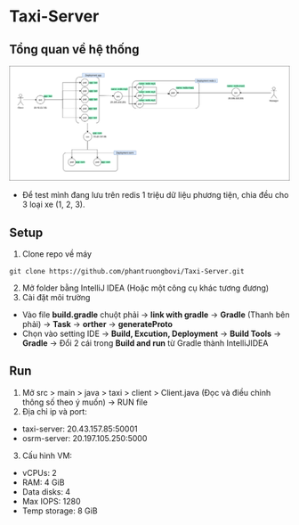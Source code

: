 # Taxi-Server
## Tổng quan về hệ thống
![alt text](https://github.com/phantruongbovi/Taxi-Server/blob/main/Diagram.png)
- Để test mình đang lưu trên redis 1 triệu dữ liệu phương tiện, chia đều cho 3 loại xe (1, 2, 3).
## Setup
1. Clone repo về máy
```
git clone https://github.com/phantruongbovi/Taxi-Server.git
```
2. Mở folder bằng IntelliJ IDEA (Hoặc một công cụ khác tương đương)
3. Cài đặt môi trường
- Vào file **build.gradle** chuột phải -> **link with gradle** -> **Gradle** (Thanh bên phải) -> **Task** -> **orther** -> **generateProto**
- Chọn vào setting IDE -> **Build, Excution, Deployment** -> **Build Tools** -> **Gradle** 
-> Đổi 2 cái trong **Build and run** từ Gradle thành IntelliJIDEA
## Run
1. Mở src > main > java > taxi > client > Client.java (Đọc và điều chỉnh thông số theo ý muốn) -> RUN file
2. Địa chỉ ip và port:
- taxi-server: 20.43.157.85:50001
- osrm-server: 20.197.105.250:5000
3. Cấu hình VM: 
- vCPUs: 2
- RAM: 4 GiB
- Data disks: 4
- Max IOPS: 1280
- Temp storage: 8 GiB
